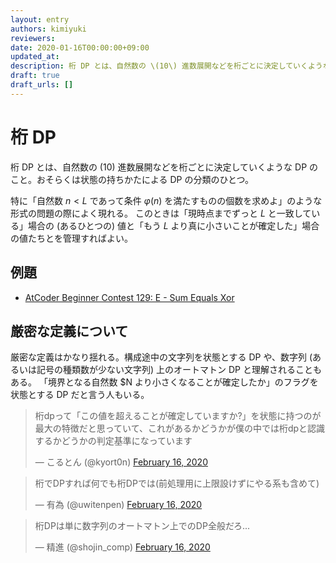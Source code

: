 ```yaml
---
layout: entry
authors: kimiyuki
reviewers:
date: 2020-01-16T00:00:00+09:00
updated_at:
description: 桁 DP とは、自然数の \(10\) 進数展開などを桁ごとに決定していくような DP のこと。状態の持ちかたによる DP の分類のひとつ。
draft: true
draft_urls: []
---
```


# 桁 DP

桁 DP とは、自然数の \(10\) 進数展開などを桁ごとに決定していくような DP のこと。おそらくは状態の持ちかたによる DP の分類のひとつ。

特に「自然数 $n \lt L$ であって条件 $\varphi(n)$ を満たすものの個数を求めよ」のような形式の問題の際によく現れる。
このときは「現時点までずっと $L$ と一致している」場合の (あるひとつの) 値と「もう $L$ より真に小さいことが確定した」場合の値たちとを管理すればよい。

## 例題

-   [AtCoder Beginner Contest 129: E - Sum Equals Xor](https://atcoder.jp/contests/abc129/tasks/abc129_e)


## 厳密な定義について

厳密な定義はかなり揺れる。構成途中の文字列を状態とする DP や、数字列 (あるいは記号の種類数が少ない文字列) 上のオートマトン DP と理解されることもある。 「境界となる自然数 $N より小さくなることが確定したか」のフラグを状態とする DP だと言う人もいる。


<blockquote class="twitter-tweet" data-partner="tweetdeck"><p lang="ja" dir="ltr">桁dpって「この値を超えることが確定していますか?」を状態に持つのが最大の特徴だと思っていて、これがあるかどうかが僕の中では桁dpと認識するかどうかの判定基準になっています</p>&mdash; こるとん (@kyort0n) <a href="https://twitter.com/kyort0n/status/1229096380431396864?ref_src=twsrc%5Etfw">February 16, 2020</a></blockquote>
<script async src="https://platform.twitter.com/widgets.js" charset="utf-8"></script>

<blockquote class="twitter-tweet" data-partner="tweetdeck"><p lang="ja" dir="ltr">桁でDPすれば何でも桁DPでは(前処理用に上限設けずにやる系も含めて)</p>&mdash; 有為 (@uwitenpen) <a href="https://twitter.com/uwitenpen/status/1229100036450996224?ref_src=twsrc%5Etfw">February 16, 2020</a></blockquote>
<script async src="https://platform.twitter.com/widgets.js" charset="utf-8"></script>

<blockquote class="twitter-tweet" data-partner="tweetdeck"><p lang="ja" dir="ltr">桁DPは単に数字列のオートマトン上でのDP全般だろ...</p>&mdash; 精進 (@shojin_comp) <a href="https://twitter.com/shojin_comp/status/1229099045475344384?ref_src=twsrc%5Etfw">February 16, 2020</a></blockquote>
<script async src="https://platform.twitter.com/widgets.js" charset="utf-8"></script>
